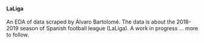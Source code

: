 #### LaLiga
An EDA of data scraped by Álvaro Bartolomé.  The data  is about the 2018-2019 season of  Spanish football league (LaLiga). 
A work in progress ... more to follow. 
